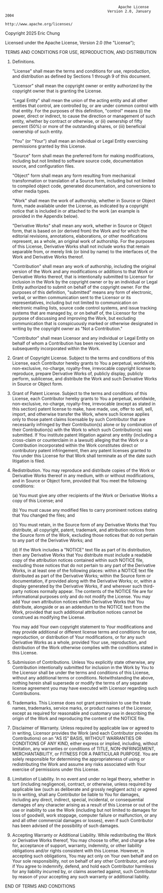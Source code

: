 ```
                                                    Apache License
                                               Version 2.0, January 2004
                                             http://www.apache.org/licenses/

```
Copyright 2025 Eric Chung

Licensed under the Apache License, Version 2.0 (the "License");

TERMS AND CONDITIONS FOR USE, REPRODUCTION, AND DISTRIBUTION

1. Definitions.

   "License" shall mean the terms and conditions for use, reproduction, and distribution as defined by Sections 1 through 9 of this document.

   "Licensor" shall mean the copyright owner or entity authorized by the copyright owner that is granting the License.

   "Legal Entity" shall mean the union of the acting entity and all other entities that control, are controlled by, or are under common control with that entity. For the purposes of this definition, 
   "control" means (i) the power, direct or indirect, to cause the direction or management of such entity, whether by contract or otherwise, or (ii) ownership of fifty percent (50%) or more of the 
   outstanding shares, or (iii) beneficial ownership of such entity.

   "You" (or "Your") shall mean an individual or Legal Entity exercising permissions granted by this License.

   "Source" form shall mean the preferred form for making modifications, including but not limited to software source code, documentation source, and configuration files.

   "Object" form shall mean any form resulting from mechanical transformation or translation of a Source form, including but not limited to compiled object code, generated documentation, and conversions 
   to other media types.

   "Work" shall mean the work of authorship, whether in Source or Object form, made available under the License, as indicated by a copyright notice that is included in or attached to the work (an 
   example is provided in the Appendix below).

   "Derivative Works" shall mean any work, whether in Source or Object form, that is based on (or derived from) the Work and for which the editorial revisions, annotations, elaborations, or other 
   modifications represent, as a whole, an original work of authorship. For the purposes of this License, Derivative Works shall not include works that remain separable from, or merely link (or bind by 
   name) to the interfaces of, the Work and Derivative Works thereof.

   "Contribution" shall mean any work of authorship, including the original version of the Work and any modifications or additions to that Work or Derivative Works thereof, that is intentionally 
   submitted to Licensor for inclusion in the Work by the copyright owner or by an individual or Legal Entity authorized to submit on behalf of the copyright owner. For the purposes of this definition, 
   "submitted" means any form of electronic, verbal, or written communication sent to the Licensor or its representatives, including but not limited to communication on electronic mailing lists, source 
   code control systems, and issue tracking systems that are managed by, or on behalf of, the Licensor for the purpose of discussing and improving the Work, but excluding communication that is 
   conspicuously marked or otherwise designated in writing by the copyright owner as "Not a Contribution."

   "Contributor" shall mean Licensor and any individual or Legal Entity on behalf of whom a Contribution has been received by Licensor and subsequently incorporated within the Work.

2. Grant of Copyright License. Subject to the terms and conditions of this License, each Contributor hereby grants to You a perpetual, worldwide, non-exclusive, no-charge, royalty-free, irrevocable 
   copyright license to reproduce, prepare Derivative Works of, publicly display, publicly perform, sublicense, and distribute the Work and such Derivative Works in Source or Object form.

3. Grant of Patent License. Subject to the terms and conditions of this License, each Contributor hereby grants to You a perpetual, worldwide, non-exclusive, no-charge, royalty-free, irrevocable (except 
   as stated in this section) patent license to make, have made, use, offer to sell, sell, import, and otherwise transfer the Work, where such license applies only to those patent claims licensable by 
   such Contributor that are necessarily infringed by their Contribution(s) alone or by combination of their Contribution(s) with the Work to which such Contribution(s) was submitted. If You institute 
   patent litigation against any entity (including a cross-claim or counterclaim in a lawsuit) alleging that the Work or a Contribution incorporated within the Work constitutes direct or contributory 
   patent infringement, then any patent licenses granted to You under this License for that Work shall terminate as of the date such litigation is filed.

4. Redistribution. You may reproduce and distribute copies of the Work or Derivative Works thereof in any medium, with or without modifications, and in Source or Object form, provided that You meet the 
   following conditions:

   (a) You must give any other recipients of the Work or Derivative Works a copy of this License; and

   (b) You must cause any modified files to carry prominent notices stating that You changed the files; and

   (c) You must retain, in the Source form of any Derivative Works that You distribute, all copyright, patent, trademark, and attribution notices from the Source form of the Work, excluding those 
   notices that do not pertain to any part of the Derivative Works; and

   (d) If the Work includes a "NOTICE" text file as part of its distribution, then any Derivative Works that You distribute must include a readable copy of the attribution notices contained within such 
   NOTICE file, excluding those notices that do not pertain to any part of the Derivative Works, in at least one of the following places: within a NOTICE text file distributed as part of the Derivative 
   Works; within the Source form or documentation, if provided along with the Derivative Works; or, within a display generated by the Derivative Works, if and wherever such third-party notices normally 
   appear. The contents of the NOTICE file are for informational purposes only and do not modify the License. You may add Your own attribution notices within Derivative Works that You distribute, 
   alongside or as an addendum to the NOTICE text from the Work, provided that such additional attribution notices cannot be construed as modifying the License.

   You may add Your own copyright statement to Your modifications and may provide additional or different license terms and conditions for use, reproduction, or distribution of Your modifications, or 
   for any such Derivative Works as a whole, provided Your use, reproduction, and distribution of the Work otherwise complies with the conditions stated in this License.

5. Submission of Contributions. Unless You explicitly state otherwise, any Contribution intentionally submitted for inclusion in the Work by You to the Licensor shall be under the terms and conditions 
   of this License, without any additional terms or conditions. Notwithstanding the above, nothing herein shall supersede or modify the terms of any separate license agreement you may have executed with 
   Licensor regarding such Contributions.

6. Trademarks. This License does not grant permission to use the trade names, trademarks, service marks, or product names of the Licensor, except as required for reasonable and customary use in 
   describing the origin of the Work and reproducing the content of the NOTICE file.

7. Disclaimer of Warranty. Unless required by applicable law or agreed to in writing, Licensor provides the Work (and each Contributor provides its Contributions) on an "AS IS" BASIS, WITHOUT WARRANTIES 
   OR CONDITIONS OF ANY KIND, either express or implied, including, without limitation, any warranties or conditions of TITLE, NON-INFRINGEMENT, MERCHANTABILITY, or FITNESS FOR A PARTICULAR PURPOSE. You 
   are solely responsible for determining the appropriateness of using or redistributing the Work and assume any risks associated with Your exercise of permissions under this License.

8. Limitation of Liability. In no event and under no legal theory, whether in tort (including negligence), contract, or otherwise, unless required by applicable law (such as deliberate and grossly 
   negligent acts) or agreed to in writing, shall any Contributor be liable to You for damages, including any direct, indirect, special, incidental, or consequential damages of any character arising as 
   a result of this License or out of the use or inability to use the Work (including but not limited to damages for loss of goodwill, work stoppage, computer failure or malfunction, or any and all 
   other commercial damages or losses), even if such Contributor has been advised of the possibility of such damages.

9. Accepting Warranty or Additional Liability. While redistributing the Work or Derivative Works thereof, You may choose to offer, and charge a fee for, acceptance of support, warranty, indemnity, or 
   other liability obligations and/or rights consistent with this License. However, in accepting such obligations, You may act only on Your own behalf and on Your sole responsibility, not on behalf of 
   any other Contributor, and only if You agree to indemnify, defend, and hold each Contributor harmless for any liability incurred by, or claims asserted against, such Contributor by reason of your 
   accepting any such warranty or additional liability.

END OF TERMS AND CONDITIONS

